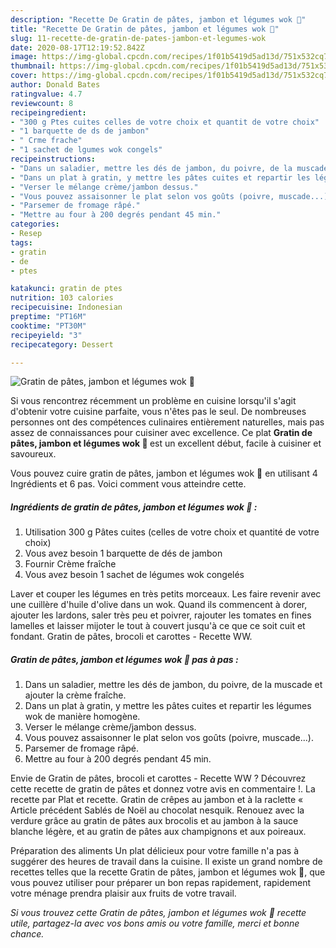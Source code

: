```yaml
---
description: "Recette De Gratin de pâtes, jambon et légumes wok 💛"
title: "Recette De Gratin de pâtes, jambon et légumes wok 💛"
slug: 11-recette-de-gratin-de-pates-jambon-et-legumes-wok
date: 2020-08-17T12:19:52.842Z
image: https://img-global.cpcdn.com/recipes/1f01b5419d5ad13d/751x532cq70/gratin-de-pates-jambon-et-legumes-wok-💛-photo-principale-de-la-recette.jpg
thumbnail: https://img-global.cpcdn.com/recipes/1f01b5419d5ad13d/751x532cq70/gratin-de-pates-jambon-et-legumes-wok-💛-photo-principale-de-la-recette.jpg
cover: https://img-global.cpcdn.com/recipes/1f01b5419d5ad13d/751x532cq70/gratin-de-pates-jambon-et-legumes-wok-💛-photo-principale-de-la-recette.jpg
author: Donald Bates
ratingvalue: 4.7
reviewcount: 8
recipeingredient:
- "300 g Ptes cuites celles de votre choix et quantit de votre choix"
- "1 barquette de ds de jambon"
- " Crme frache"
- "1 sachet de lgumes wok congels"
recipeinstructions:
- "Dans un saladier, mettre les dés de jambon, du poivre, de la muscade et ajouter la crème fraîche."
- "Dans un plat à gratin, y mettre les pâtes cuites et repartir les légumes wok de manière homogène."
- "Verser le mélange crème/jambon dessus."
- "Vous pouvez assaisonner le plat selon vos goûts (poivre, muscade...)."
- "Parsemer de fromage râpé."
- "Mettre au four à 200 degrés pendant 45 min."
categories:
- Resep
tags:
- gratin
- de
- ptes

katakunci: gratin de ptes 
nutrition: 103 calories
recipecuisine: Indonesian
preptime: "PT16M"
cooktime: "PT30M"
recipeyield: "3"
recipecategory: Dessert

---
```



![Gratin de pâtes, jambon et légumes wok 💛](https://img-global.cpcdn.com/recipes/1f01b5419d5ad13d/751x532cq70/gratin-de-pates-jambon-et-legumes-wok-💛-photo-principale-de-la-recette.jpg)

Si vous rencontrez récemment un problème en cuisine lorsqu'il s'agit d'obtenir votre cuisine parfaite, vous n'êtes pas le seul. De nombreuses personnes ont des compétences culinaires entièrement naturelles, mais pas assez de connaissances pour cuisiner avec excellence. Ce plat <strong> Gratin de pâtes, jambon et légumes wok 💛 </strong> est un excellent début, facile à cuisiner et savoureux.

<!--inarticleads1-->

Vous pouvez cuire gratin de pâtes, jambon et légumes wok 💛 en utilisant 4 Ingrédients et 6 pas. Voici comment vous atteindre cette.

##### Ingrédients de gratin de pâtes, jambon et légumes wok 💛 :

1. Utilisation 300 g Pâtes cuites (celles de votre choix et quantité de votre choix)
1. Vous avez besoin 1 barquette de dés de jambon
1. Fournir  Crème fraîche
1. Vous avez besoin 1 sachet de légumes wok congelés


Laver et couper les légumes en très petits morceaux. Les faire revenir avec une cuillère d&#39;huile d&#39;olive dans un wok. Quand ils commencent à dorer, ajouter les lardons, saler très peu et poivrer, rajouter les tomates en fines lamelles et laisser mijoter le tout à couvert jusqu&#39;à ce que ce soit cuit et fondant. Gratin de pâtes, brocoli et carottes - Recette WW. 

<!--inarticleads2-->

##### Gratin de pâtes, jambon et légumes wok 💛 pas à pas :

1. Dans un saladier, mettre les dés de jambon, du poivre, de la muscade et ajouter la crème fraîche.
1. Dans un plat à gratin, y mettre les pâtes cuites et repartir les légumes wok de manière homogène.
1. Verser le mélange crème/jambon dessus.
1. Vous pouvez assaisonner le plat selon vos goûts (poivre, muscade...).
1. Parsemer de fromage râpé.
1. Mettre au four à 200 degrés pendant 45 min.


Envie de Gratin de pâtes, brocoli et carottes - Recette WW ? Découvrez cette recette de gratin de pâtes et donnez votre avis en commentaire !. La recette par Plat et recette. Gratin de crêpes au jambon et à la raclette « Article précédent Sablés de Noël au chocolat nesquik. Renouez avec la verdure grâce au gratin de pâtes aux brocolis et au jambon à la sauce blanche légère, et au gratin de pâtes aux champignons et aux poireaux. 

<!--inarticleads1-->

<p>
Préparation des aliments Un plat délicieux pour votre famille n'a pas à suggérer des heures de travail dans la cuisine. Il existe un grand nombre de recettes telles que la recette Gratin de pâtes, jambon et légumes wok 💛, que vous pouvez utiliser pour préparer un bon repas rapidement, rapidement votre ménage prendra plaisir aux fruits de votre travail.
</p>

<p>
<i>Si vous trouvez cette Gratin de pâtes, jambon et légumes wok 💛 recette utile, partagez-la avec vos bons amis ou votre famille, merci et bonne chance.</i>
</p>
